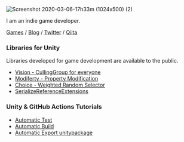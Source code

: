 ![Screenshot 2020-03-06-17h33m (1024x500) (2)](https://user-images.githubusercontent.com/13536348/111169621-79f4f100-85e6-11eb-84bc-ab9b0da27fe5.png)

I am an indie game developer.

 [Games](https://mackysoft.net/games/) / [Blog](https://mackysoft.net/blog/) / [Twitter](https://twitter.com/makihiro_dev) / [Qiita](https://qiita.com/makihiro_dev)

### Libraries for Unity

Libraries developed for game development are available to the public.

- [Vision - CullingGroup for everyone](https://github.com/mackysoft/Vision)
- [Modiferty - Property Modification](https://github.com/mackysoft/Modiferty)
- [Choice - Weighted Random Selector](https://github.com/mackysoft/Choice)
- [SerializeReferenceExtensions](https://github.com/mackysoft/Unity-SerializeReferenceExtensions)


### Unity & GitHub Actions Tutorials

- [Automatic Test](https://github.com/mackysoft/Unity-GitHubActions-AutomaticTest-Example)
- [Automatic Build](https://github.com/mackysoft/Unity-GitHubActions-Build-Example)
- [Automatic Export unitypackage](https://github.com/mackysoft/Unity-GitHubActions-ExportPackage-Example)